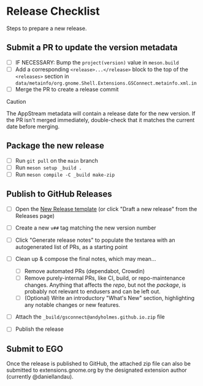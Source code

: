 <!--
SPDX-FileCopyrightText: GSConnect Developers https://github.com/GSConnect

SPDX-License-Identifier: GPL-2.0-or-later
-->

# Release Checklist

Steps to prepare a new release.

## Submit a PR to update the version metadata

- [ ] IF NECESSARY: Bump the `project(version)` value in `meson.build`
- [ ] Add a corresponding `<release>...</release>` block
      to the top of the `<releases>` section in
      `data/metainfo/org.gnome.Shell.Extensions.GSConnect.metainfo.xml.in`
- [ ] Merge the PR to create a release commit

> [!CAUTION]
> The AppStream metadata will contain a release date for the new version.
> If the PR isn't merged immediately,
> double-check that it matches the current date before merging.

## Package the new release

- [ ] Run `git pull` on the `main` branch
- [ ] Run `meson setup _build .`
- [ ] Run `meson compile -C _build make-zip`

## Publish to GitHub Releases

- [ ] Open the [New Release template] (or click "Draft a new release" from the Releases page)
- [ ] Create a new `v##` tag matching the new version number
- [ ] Click "Generate release notes" to populate the textarea
      with an autogenerated list of PRs, as a starting point
- [ ] Clean up & compose the final notes, which may mean...

    - [ ] Remove automated PRs (dependabot, Crowdin)
    - [ ] Remove purely-internal PRs,
          like CI, build, or repo-maintenance changes.
          Anything that affects the _repo_, but not the _package_,
          is probably not relevant to endusers and can be left out.
    - [ ] (Optional) Write an introductory "What's New" section,
          highlighting any notable changes or new features.

- [ ] Attach the `_build/gsconnect@andyholmes.github.io.zip` file
- [ ] Publish the release

## Submit to EGO

Once the release is published to GitHub,
the attached zip file can also be submitted to extensions.gnome.org
by the designated extension author (currently @daniellandau).

[New Release template]: https://github.com/GSConnect/gnome-shell-extension-gsconnect/releases/new
